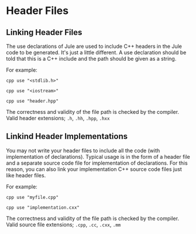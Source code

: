 # Header Files

## Linking Header Files
The use declarations of Jule are used to include C++ headers in the Jule code to be generated. It's just a little different. A use declaration should be told that this is a C++ include and the path should be given as a string.

For example:
```
cpp use "<stdlib.h>"
```
```
cpp use "<iostream>"
```
```
cpp use "header.hpp"
```
The correctness and validity of the file path is checked by the compiler.
Valid header extensions; `.h`, `.hh`, `.hpp`, `.hxx`

## Linkind Header Implementations
You may not write your header files to include all the code (with implementation of declarations). Typical usage is in the form of a header file and a separate source code file for implementation of declarations. For this reason, you can also link your implementation C++ source code files just like header files.

For example:
```
cpp use "myfile.cpp"
```
```
cpp use "implementation.cxx"
```
The correctness and validity of the file path is checked by the compiler.
Valid source file extensions; `.cpp`, `.cc`, `.cxx`, `.mm`
